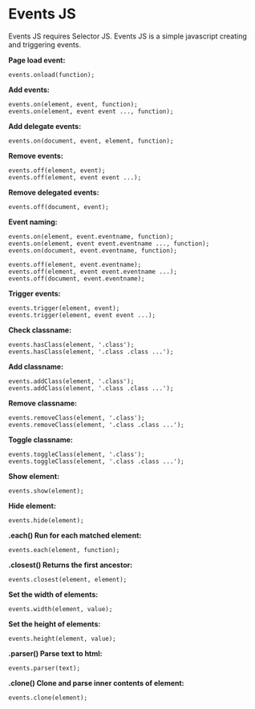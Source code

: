 # Events JS

Events JS requires Selector JS.
Events JS is a simple javascript creating and triggering events.


**Page load event:**
```
events.onload(function);
```

**Add events:**
```
events.on(element, event, function);
events.on(element, event event ..., function);
```

**Add delegate events:**
```
events.on(document, event, element, function);
```

**Remove events:**
```
events.off(element, event);
events.off(element, event event ...);
```

**Remove delegated events:**
```
events.off(document, event);
```

**Event naming:**
```
events.on(element, event.eventname, function);
events.on(element, event event.eventname ..., function);
events.on(document, event.eventname, function);

events.off(element, event.eventname);
events.off(element, event event.eventname ...);
events.off(document, event.eventname);
```

**Trigger events:**
```
events.trigger(element, event);
events.trigger(element, event event ...);
```

**Check classname:**
```
events.hasClass(element, '.class');
events.hasClass(element, '.class .class ...');
```

**Add classname:**
```
events.addClass(element, '.class');
events.addClass(element, '.class .class ...');
```

**Remove classname:**
```
events.removeClass(element, '.class');
events.removeClass(element, '.class .class ...');
```

**Toggle classname:**
```
events.toggleClass(element, '.class');
events.toggleClass(element, '.class .class ...');
```

**Show element:**
```
events.show(element);
```

**Hide element:**
```
events.hide(element);
```

**.each() Run for each matched element:**
```
events.each(element, function);
```

**.closest() Returns the first ancestor:**
```
events.closest(element, element);
```

**Set the width of elements:**
```
events.width(element, value);
```

**Set the height of elements:**
```
events.height(element, value);
```

**.parser() Parse text to html:**
```
events.parser(text);
```

**.clone() Clone and parse inner contents of element:**
```
events.clone(element);
```
